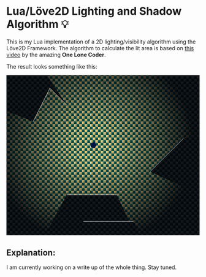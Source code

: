 # Lua/Löve2D Lighting and Shadow Algorithm 💡

This is my Lua implementation of a 2D lighting/visibility algorithm using the Löve2D Framework. The algorithm to calculate the lit area is based on [this video](https://youtu.be/fc3nnG2CG8U?list=LL) by the amazing **One Lone Coder**.

The result looks something like this:

![Screenshot of the demo](./screenshots/first.png)

## Explanation:

I am currently working on a write up of the whole thing. Stay tuned.